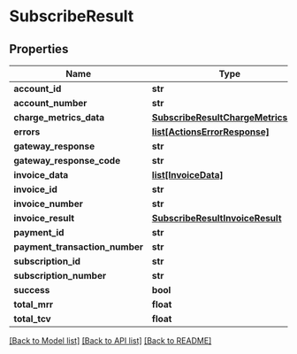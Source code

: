 # SubscribeResult

## Properties
Name | Type | Description | Notes
------------ | ------------- | ------------- | -------------
**account_id** | **str** |  | [optional] 
**account_number** | **str** |  | [optional] 
**charge_metrics_data** | [**SubscribeResultChargeMetricsData**](SubscribeResultChargeMetricsData.md) |  | [optional] 
**errors** | [**list[ActionsErrorResponse]**](ActionsErrorResponse.md) |  | [optional] 
**gateway_response** | **str** |  | [optional] 
**gateway_response_code** | **str** |  | [optional] 
**invoice_data** | [**list[InvoiceData]**](InvoiceData.md) |  | [optional] 
**invoice_id** | **str** |  | [optional] 
**invoice_number** | **str** |  | [optional] 
**invoice_result** | [**SubscribeResultInvoiceResult**](SubscribeResultInvoiceResult.md) |  | [optional] 
**payment_id** | **str** |  | [optional] 
**payment_transaction_number** | **str** |  | [optional] 
**subscription_id** | **str** |  | [optional] 
**subscription_number** | **str** |  | [optional] 
**success** | **bool** |  | [optional] 
**total_mrr** | **float** |  | [optional] 
**total_tcv** | **float** |  | [optional] 

[[Back to Model list]](../README.md#documentation-for-models) [[Back to API list]](../README.md#documentation-for-api-endpoints) [[Back to README]](../README.md)


